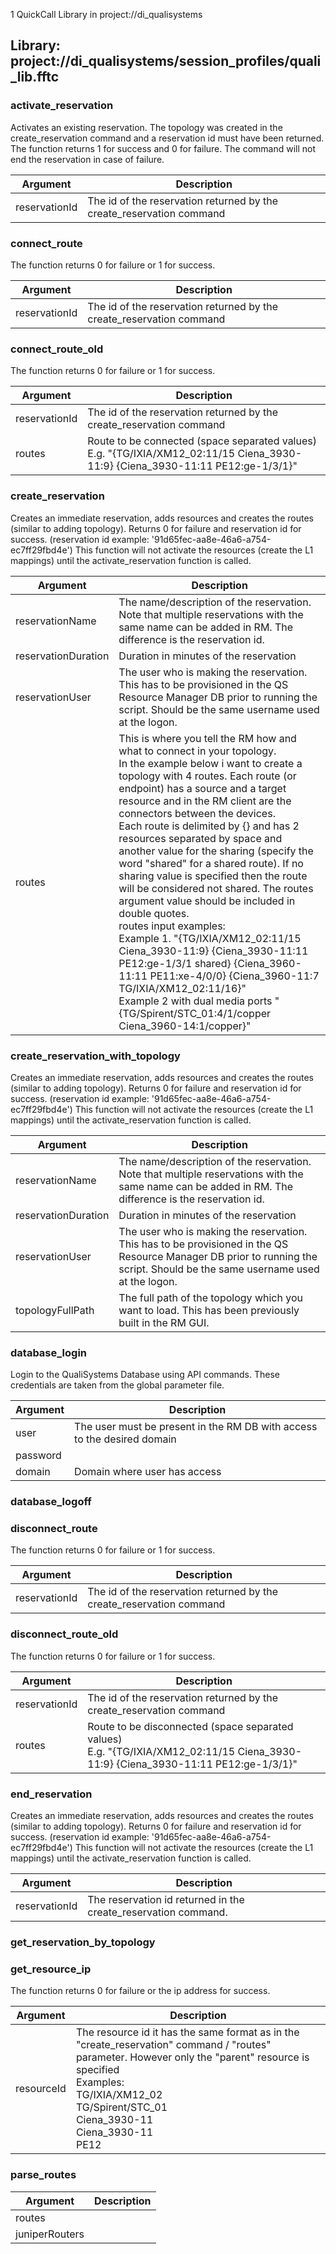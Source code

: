 1 QuickCall Library in project://di_qualisystems
## Library: project://di_qualisystems/session_profiles/quali_lib.fftc
### activate_reservation
Activates an existing reservation. The topology was created in the create_reservation command and a reservation id must have been returned. The function returns 1 for success and 0 for failure. The command will not end the reservation in case of failure.

Argument | Description
------------ | -------------
reservationId | The id of the reservation returned by the create_reservation command
### connect_route
The function returns 0 for failure or 1 for success. 

Argument | Description
------------ | -------------
reservationId | The id of the reservation returned by the create_reservation command
### connect_route_old
The function returns 0 for failure or 1 for success. 

Argument | Description
------------ | -------------
reservationId | The id of the reservation returned by the create_reservation command
routes | Route to be connected (space separated values)<br>E.g. "{TG/IXIA/XM12_02:11/15 Ciena_3930-11:9} {Ciena_3930-11:11 PE12:ge-1/3/1}"
### create_reservation
Creates an immediate reservation, adds resources and creates the routes (similar to adding topology). Returns 0 for failure and reservation id for success. (reservation id example: '91d65fec-aa8e-46a6-a754-ec7ff29fbd4e')
This function will not activate the resources (create the L1 mappings) until the activate_reservation function is called.

Argument | Description
------------ | -------------
reservationName | The name/description of the reservation. Note that multiple reservations with the same name can be added in RM. The difference is the reservation id.
reservationDuration | Duration in minutes of the reservation
reservationUser | The user who is making the reservation. This has to be provisioned in the QS Resource Manager DB prior to running the script. Should be the same username used at the logon.
routes | This is where you tell the RM how and what to connect in your topology.<br>In the example below i want to create a topology with 4 routes. Each route (or endpoint) has a source and a target resource and in the RM client are the connectors between the devices.<br>Each route is delimited by {} and has 2 resources separated by space and another value for the sharing (specify the word "shared" for a shared route). If no sharing value is specified then the route will be considered not shared. The routes argument value should be included in double quotes.<br>routes input examples:<br>Example 1. "{TG/IXIA/XM12_02:11/15 Ciena_3930-11:9} {Ciena_3930-11:11 PE12:ge-1/3/1 shared} {Ciena_3960-11:11 PE11:xe-4/0/0} {Ciena_3960-11:7 TG/IXIA/XM12_02:11/16}"<br>Example 2 with dual media ports "{TG/Spirent/STC_01:4/1/copper Ciena_3960-14:1/copper}"
### create_reservation_with_topology
Creates an immediate reservation, adds resources and creates the routes (similar to adding topology). Returns 0 for failure and reservation id for success. (reservation id example: '91d65fec-aa8e-46a6-a754-ec7ff29fbd4e')
This function will not activate the resources (create the L1 mappings) until the activate_reservation function is called.

Argument | Description
------------ | -------------
reservationName | The name/description of the reservation. Note that multiple reservations with the same name can be added in RM. The difference is the reservation id.
reservationDuration | Duration in minutes of the reservation
reservationUser | The user who is making the reservation. This has to be provisioned in the QS Resource Manager DB prior to running the script. Should be the same username used at the logon.
topologyFullPath | The full path of the topology which you want to load. This has been previously built in the RM GUI.
### database_login
Login to the QualiSystems Database using API commands. These credentials are taken from the global parameter file.

Argument | Description
------------ | -------------
user | The user must be present in the RM DB with access to the desired domain
password | 
domain | Domain where user has access
### database_logoff
### disconnect_route
The function returns 0 for failure or 1 for success. 

Argument | Description
------------ | -------------
reservationId | The id of the reservation returned by the create_reservation command
### disconnect_route_old
The function returns 0 for failure or 1 for success. 

Argument | Description
------------ | -------------
reservationId | The id of the reservation returned by the create_reservation command
routes | Route to be disconnected (space separated values)<br>E.g. "{TG/IXIA/XM12_02:11/15 Ciena_3930-11:9} {Ciena_3930-11:11 PE12:ge-1/3/1}"
### end_reservation
Creates an immediate reservation, adds resources and creates the routes (similar to adding topology). Returns 0 for failure and reservation id for success. (reservation id example: '91d65fec-aa8e-46a6-a754-ec7ff29fbd4e')
This function will not activate the resources (create the L1 mappings) until the activate_reservation function is called.

Argument | Description
------------ | -------------
reservationId | The reservation id returned in the create_reservation command.
### get_reservation_by_topology
### get_resource_ip
The function returns 0 for failure or the ip address for success. 

Argument | Description
------------ | -------------
resourceId | The resource id it has the same format as in the "create_reservation" command / "routes" parameter. However only the "parent" resource is specified<br>Examples: <br>TG/IXIA/XM12_02<br>TG/Spirent/STC_01<br>Ciena_3930-11<br>Ciena_3930-11<br>PE12
### parse_routes

Argument | Description
------------ | -------------
routes | 
juniperRouters | 
